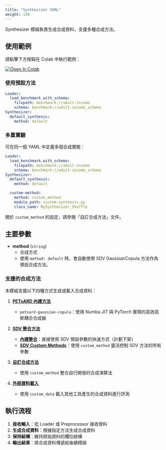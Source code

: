 ```yaml
---
title: "Synthesizer YAML"
weight: 130
---
```


Synthesizer 模組負責生成合成資料，支援多種合成方法。

## 使用範例

請點擊下方按鈕在 Colab 中執行範例：

[![Open In Colab](https://colab.research.google.com/assets/colab-badge.svg)](https://colab.research.google.com/github/nics-tw/petsard/blob/main/demo/petsard-yaml/synthesizer-yaml/synthesizer-yaml.ipynb)

### 使用預設方法

```yaml
Loader:
  load_benchmark_with_schema:
    filepath: benchmark://adult-income
    schema: benchmark://adult-income_schema
Synthesizer:
  default_synthesis:
    method: default
```

### 多重實驗

可在同一個 YAML 中定義多個合成實驗：

```yaml
Loader:
  load_benchmark_with_schema:
    filepath: benchmark://adult-income
    schema: benchmark://adult-income_schema
Synthesizer:
  default_synthesis:
    method: default

  custom-method:
    method: custom_method
    module_path: custom-synthesis.py
    class_name: MySynthesizer_Shuffle
```

關於 `custom_method` 的設定，請參閱「自訂合成方法」文件。

## 主要參數

- **method** (`string`)
  - 合成方式
  - 使用 `method: default` 時，會自動使用 SDV GaussianCopula 方法作為預設合成方法。

### 支援的合成方法

本模組支援以下四種方式生成或載入合成資料：

1. **[PETsARD 內建方法](petsard-gaussian-copula)**
   - `petsard-gaussian-copula`：使用 Numba JIT 與 PyTorch 實現的高效高斯耦合合成器

2. **[SDV 整合方法](sdv-methods)**
   - **[內建整合](sdv-methods)**：直接使用 SDV 預設參數的快速方式（計劃下架）
   - **[SDV Custom Methods](sdv-custom-methods)**：使用 `custom_method` 靈活控制 SDV 方法的所有參數

3. **[自訂合成方法](custom-method)**
   - 使用 `custom_method` 整合自行開發的合成演算法

4. **[外部資料載入](custom-data)**
   - 使用 `custom_data` 載入其他工具產生的合成資料進行評測

## 執行流程

1. **接收輸入**：從 Loader 或 Preprocessor 接收資料
2. **生成合成資料**：根據指定方法生成合成資料
3. **保持結構**：維持原始資料的欄位結構
4. **輸出結果**：將合成資料傳遞給後續模組
